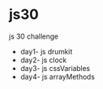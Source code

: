 # js30

js 30 challenge

- day1- js drumkit
- day2- js clock
- day3- js cssVariables
- day4- js arrayMethods
